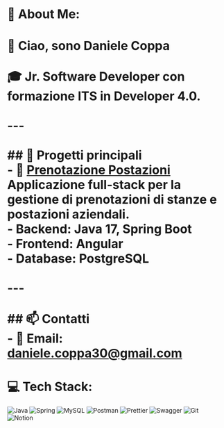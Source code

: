 # 💫 About Me:
# 👋 Ciao, sono Daniele Coppa  <br><br>🎓 **Jr. Software Developer** con formazione ITS in **Developer 4.0**.  <br><br>---<br><br>## 📌 Progetti principali<br>- 📂 [Prenotazione Postazioni](https://github.com/reddooneee/PrenotazionePostazioni-Exprivia)  <br>  Applicazione full-stack per la gestione di prenotazioni di stanze e postazioni aziendali.  <br>  - Backend: Java 17, Spring Boot  <br>  - Frontend: Angular  <br>  - Database: PostgreSQL  <br><br>---<br><br>## 📫 Contatti<br>- 📧 **Email:** daniele.coppa30@gmail.com


# 💻 Tech Stack:
![Java](https://img.shields.io/badge/java-%23ED8B00.svg?style=for-the-badge&logo=openjdk&logoColor=white) ![Spring](https://img.shields.io/badge/spring-%236DB33F.svg?style=for-the-badge&logo=spring&logoColor=white) ![MySQL](https://img.shields.io/badge/mysql-4479A1.svg?style=for-the-badge&logo=mysql&logoColor=white) ![Postman](https://img.shields.io/badge/Postman-FF6C37?style=for-the-badge&logo=postman&logoColor=white) ![Prettier](https://img.shields.io/badge/prettier-%23F7B93E.svg?style=for-the-badge&logo=prettier&logoColor=black) ![Swagger](https://img.shields.io/badge/-Swagger-%23Clojure?style=for-the-badge&logo=swagger&logoColor=white) ![Git](https://img.shields.io/badge/git-%23F05033.svg?style=for-the-badge&logo=git&logoColor=white) ![Notion](https://img.shields.io/badge/Notion-%23000000.svg?style=for-the-badge&logo=notion&logoColor=white)
